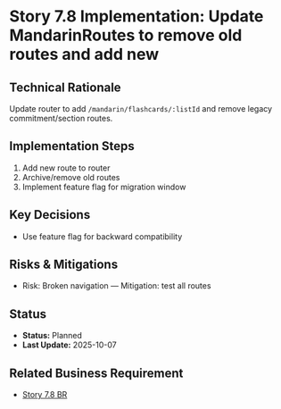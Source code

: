 # Story 7.8 Implementation: Update MandarinRoutes to remove old routes and add new

## Technical Rationale

Update router to add `/mandarin/flashcards/:listId` and remove legacy commitment/section routes.

## Implementation Steps

1. Add new route to router
2. Archive/remove old routes
3. Implement feature flag for migration window

## Key Decisions

- Use feature flag for backward compatibility

## Risks & Mitigations

- Risk: Broken navigation — Mitigation: test all routes

## Status

- **Status:** Planned
- **Last Update:** 2025-10-07

## Related Business Requirement

- [Story 7.8 BR](../../business-requirements/epic-7-remove-daily-commitment/story-7-4-update-routes.md)
